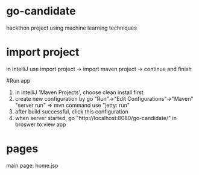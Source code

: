 # go-candidate
hackthon project using machine learning techniques


# import project
in intelliJ use import project -> import maven project -> continue and finish

#Run app
1. in intelliJ 'Maven Projects', choose clean install first
2. create new configuration by go "Run"->"Edit Configurations"->"Maven"
"server run" => mvn command use "jetty: run"
3. after build successful, click this configuration
4. when server started, go "http://localhost:8080/go-candidate/" in broswer to view app

# pages
main page: home.jsp

